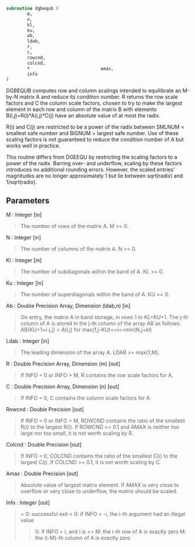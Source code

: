 ```fortran
subroutine dgbequb (
		m,
		n,
		kl,
		ku,
		ab,
		ldab,
		r,
		c,
		rowcnd,
		colcnd,
		*                           amax,
		info
)
```

 DGBEQUB computes row and column scalings intended to equilibrate an
 M-by-N matrix A and reduce its condition number.  R returns the row
 scale factors and C the column scale factors, chosen to try to make
 the largest element in each row and column of the matrix B with
 elements B(i,j)=R(i)*A(i,j)*C(j) have an absolute value of at most
 the radix.

 R(i) and C(j) are restricted to be a power of the radix between
 SMLNUM = smallest safe number and BIGNUM = largest safe number.  Use
 of these scaling factors is not guaranteed to reduce the condition
 number of A but works well in practice.

 This routine differs from DGEEQU by restricting the scaling factors
 to a power of the radix.  Barring over- and underflow, scaling by
 these factors introduces no additional rounding errors.  However, the
 scaled entries' magnitudes are no longer approximately 1 but lie
 between sqrt(radix) and 1/sqrt(radix).

## Parameters
M : Integer [in]
> The number of rows of the matrix A.  M >= 0.

N : Integer [in]
> The number of columns of the matrix A.  N >= 0.

Kl : Integer [in]
> The number of subdiagonals within the band of A.  KL >= 0.

Ku : Integer [in]
> The number of superdiagonals within the band of A.  KU >= 0.

Ab : Double Precision Array, Dimension (ldab,n) [in]
> On entry, the matrix A in band storage, in rows 1 to KL+KU+1.
> The j-th column of A is stored in the j-th column of the
> array AB as follows:
> AB(KU+1+i-j,j) = A(i,j) for max(1,j-KU)<=i<=min(N,j+kl)

Ldab : Integer [in]
> The leading dimension of the array A.  LDAB >= max(1,M).

R : Double Precision Array, Dimension (m) [out]
> If INFO = 0 or INFO > M, R contains the row scale factors
> for A.

C : Double Precision Array, Dimension (n) [out]
> If INFO = 0,  C contains the column scale factors for A.

Rowcnd : Double Precision [out]
> If INFO = 0 or INFO > M, ROWCND contains the ratio of the
> smallest R(i) to the largest R(i).  If ROWCND >= 0.1 and
> AMAX is neither too large nor too small, it is not worth
> scaling by R.

Colcnd : Double Precision [out]
> If INFO = 0, COLCND contains the ratio of the smallest
> C(i) to the largest C(i).  If COLCND >= 0.1, it is not
> worth scaling by C.

Amax : Double Precision [out]
> Absolute value of largest matrix element.  If AMAX is very
> close to overflow or very close to underflow, the matrix
> should be scaled.

Info : Integer [out]
> = 0:  successful exit
> < 0:  if INFO = -i, the i-th argument had an illegal value
> > 0:  if INFO = i,  and i is
> <= M:  the i-th row of A is exactly zero
> >  M:  the (i-M)-th column of A is exactly zero

